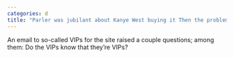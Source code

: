 ```yaml
---
categories: d
title: "Parler was jubilant about Kanye West buying it Then the problems started"
---
```

An email to so-called VIPs for the site raised a couple questions; among them: Do the VIPs know that they’re VIPs?